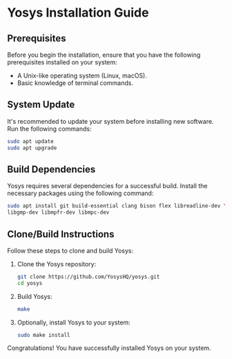 # Yosys Installation Guide

## Prerequisites
Before you begin the installation, ensure that you have the following prerequisites installed on your system:
- A Unix-like operating system (Linux, macOS).
- Basic knowledge of terminal commands.

## System Update
It's recommended to update your system before installing new software. Run the following commands:

```bash
sudo apt update
sudo apt upgrade
```

## Build Dependencies
Yosys requires several dependencies for a successful build. Install the necessary packages using the following command:

```bash
sudo apt install git build-essential clang bison flex libreadline-dev \
libgmp-dev libmpfr-dev libmpc-dev
```

## Clone/Build Instructions
Follow these steps to clone and build Yosys:

1. Clone the Yosys repository:

    ```bash
    git clone https://github.com/YosysHQ/yosys.git
    cd yosys
    ```

2. Build Yosys:

    ```bash
    make
    ```

3. Optionally, install Yosys to your system:

    ```bash
    sudo make install
    ```

Congratulations! You have successfully installed Yosys on your system.
